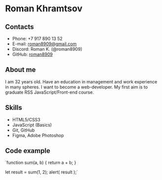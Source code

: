# Roman Khramtsov
## Contacts
- Phone: +7 917 890 13 52
- E-mail: roman8909@gmail.com
- Discord: Roman K. (@roman8909)
- GitHub: [roman8909](https://github.com/roman8909)
## About me
I am 32 years old. Have an education in management and work experience in many spheres. I want to become a web-developer. My first aim is to graduate RSS JavaScript/Front-end course.
## Skills
- HTML5/CSS3
- JavaScript (Basics)
- Git, GitHub
- Figma, Adobe Photoshop
## Code example
`function sum(a, b) {
  return a + b;
}

let result = sum(1, 2);
alert( result );`
